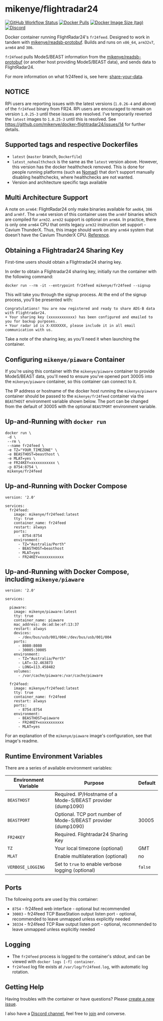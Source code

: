 # mikenye/flightradar24

[![GitHub Workflow Status](https://img.shields.io/github/workflow/status/mikenye/docker-flightradar24/Deploy%20to%20Docker%20Hub)](https://github.com/mikenye/docker-flightradar24/actions?query=workflow%3A%22Deploy+to+Docker+Hub%22)
[![Docker Pulls](https://img.shields.io/docker/pulls/mikenye/fr24feed.svg)](https://hub.docker.com/r/mikenye/fr24feed)
[![Docker Image Size (tag)](https://img.shields.io/docker/image-size/mikenye/fr24feed/latest)](https://hub.docker.com/r/mikenye/fr24feed)
[![Discord](https://img.shields.io/discord/734090820684349521)](https://discord.gg/sTf9uYF)

Docker container running FlightRadar24's `fr24feed`. Designed to work in tandem with [mikenye/readsb-protobuf](https://hub.docker.com/repository/docker/mikenye/readsb-protobuf). Builds and runs on `x86_64`, `arm32v7`, `arm64` and `386`.

`fr24feed` pulls ModeS/BEAST information from the [mikenye/readsb-protobuf](https://hub.docker.com/repository/docker/mikenye/readsb-protobuf) (or another host providing ModeS/BEAST data), and sends data to FlightRadar24.

For more information on what fr24feed is, see here: [share-your-data](https://www.flightradar24.com/share-your-data).

## NOTICE

RPi users are reporting issues with the latest versions (`1.0.26-4` and above) of the `fr24feed` binary from FR24. RPi users are encouraged to remain on version `1.0.25-3` until these issues are resolved. I've temporarily reverted the `latest` images to `1.0.25-3` until this is resolved. See <https://github.com/mikenye/docker-flightradar24/issues/14> for further details.

## Supported tags and respective Dockerfiles

* `latest` (`master` branch, `Dockerfile`)
* `latest_nohealthcheck` is the same as the `latest` version above. However, this version has the docker healthcheck removed. This is done for people running platforms (such as [Nomad](https://www.nomadproject.io)) that don't support manually disabling healthchecks, where healthchecks are not wanted.
* Version and architecture specific tags available

## Multi Architecture Support

A note on `arm64`: FlightRadar24 only make binaries available for `amd64`, `386` and `armhf`. The `arm64` version of this container uses the `armhf` binaries which are compiled for `arm32`. `arm32` support is optional on `arm64`. In practice, there is only one `arm64` CPU that omits legacy `arm32` instruction set support - Cavium ThunderX. Thus, this image should work on any `arm64` system that doesn't have the Cavium ThunderX CPU. [Reference](https://askubuntu.com/questions/928249/how-to-run-armhf-executables-on-an-arm64-system).

## Obtaining a Flightradar24 Sharing Key

First-time users should obtain a Flightradar24 sharing key.

In order to obtain a Flightradar24 sharing key, initially run the container with the following command:

```shell
docker run --rm -it --entrypoint fr24feed mikenye/fr24feed --signup
```

This will take you through the signup process. At the end of the signup process, you'll be presented with:

```
Congratulations! You are now registered and ready to share ADS-B data with Flightradar24.
+ Your sharing key (xxxxxxxxxxxx) has been configured and emailed to you for backup purposes.
+ Your radar id is X-XXXXXXX, please include it in all email communication with us.
```

Take a note of the sharing key, as you'll need it when launching the container.

## Configuring `mikenye/piaware` Container

If you're using this container with the `mikenye/piaware` container to provide ModeS/BEAST data, you'll need to ensure you've opened port 30005 into the `mikenye/piaware` container, so this container can connect to it.

The IP address or hostname of the docker host running the `mikenye/piaware` container should be passed to the `mikenye/fr24feed` container via the `BEASTHOST` environment variable shown below. The port can be changed from the default of 30005 with the optional `BEASTPORT` environment variable.

## Up-and-Running with `docker run`

```shell
docker run \
 -d \
 --rm \
 --name fr24feed \
 -e TZ="YOUR_TIMEZONE" \
 -e BEASTHOST=beasthost \
 -e MLAT=yes \
 -e FR24KEY=xxxxxxxxxxx \
 -p 8754:8754 \
 mikenye/fr24feed
```

## Up-and-Running with Docker Compose

```shell
version: '2.0'

services:
  fr24feed:
    image: mikenye/fr24feed:latest
    tty: true
    container_name: fr24feed
    restart: always
    ports:
      - 8754:8754
    environment:
      - TZ="Australia/Perth"
      - BEASTHOST=beasthost
      - MLAT=yes
      - FR24KEY=xxxxxxxxxxx
```

## Up-and-Running with Docker Compose, including `mikenye/piaware`

```shell
version: '2.0'

services:

  piaware:
    image: mikenye/piaware:latest
    tty: true
    container_name: piaware
    mac_address: de:ad:be:ef:13:37
    restart: always
    devices:
      - /dev/bus/usb/001/004:/dev/bus/usb/001/004
    ports:
      - 8080:8080
      - 30005:30005
    environment:
      - TZ="Australia/Perth"
      - LAT=-32.463873
      - LONG=113.458482
    volumes:
      - /var/cache/piaware:/var/cache/piaware

  fr24feed:
    image: mikenye/fr24feed:latest
    tty: true
    container_name: fr24feed
    restart: always
    ports:
      - 8754:8754
    environment:
      - BEASTHOST=piaware
      - FR24KEY=xxxxxxxxxxx
      - MLAT=yes
```

For an explanation of the `mikenye/piaware` image's configuration, see that image's readme.

## Runtime Environment Variables

There are a series of available environment variables:

| Environment Variable | Purpose                         | Default |
| -------------------- | ------------------------------- | ------- |
| `BEASTHOST`          | Required. IP/Hostname of a Mode-S/BEAST provider (dump1090) | |
| `BEASTPORT`          | Optional. TCP port number of Mode-S/BEAST provider (dump1090) | 30005 |
| `FR24KEY`            | Required. Flightradar24 Sharing Key | |
| `TZ`                 | Your local timezone (optional)  | GMT     |
| `MLAT`               | Enable multilateration (optional) | no |
| `VERBOSE_LOGGING`    | Set to `true` to enable verbose logging (optional) | `false` |

## Ports

The following ports are used by this container:

* `8754` - fr24feed web interface - optional but recommended
* `30003` - fr24feed TCP BaseStation output listen port - optional, recommended to leave unmapped unless explicitly needed
* `30334` - fr24feed TCP Raw output listen port - optional, recommended to leave unmapped unless explicitly needed

## Logging

* The `fr24feed` process is logged to the container's stdout, and can be viewed with `docker logs [-f] container`.
* `fr24feed` log file exists at `/var/log/fr24feed.log`, with automatic log rotation.

## Getting Help

Having troubles with the container or have questions?  Please [create a new issue](https://github.com/mikenye/docker-flightradar24/issues).

I also have a [Discord channel](https://discord.gg/sTf9uYF), feel free to [join](https://discord.gg/sTf9uYF) and converse.
